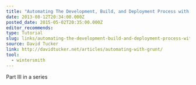 ```yaml
---
title: "Automating The Development, Build, and Deployment Process with Grunt"
date: 2013-08-12T20:34:00.000Z
posted_date: 2015-05-02T20:35:00.000Z
editor_recommends:
type: Tutorial
slug: links/automating-the-development-build-and-deployment-process-with-grunt
source: David Tucker
link: http://davidtucker.net/articles/automating-with-grunt/
tool:
  - wintersmith
---
```

Part III in a series



